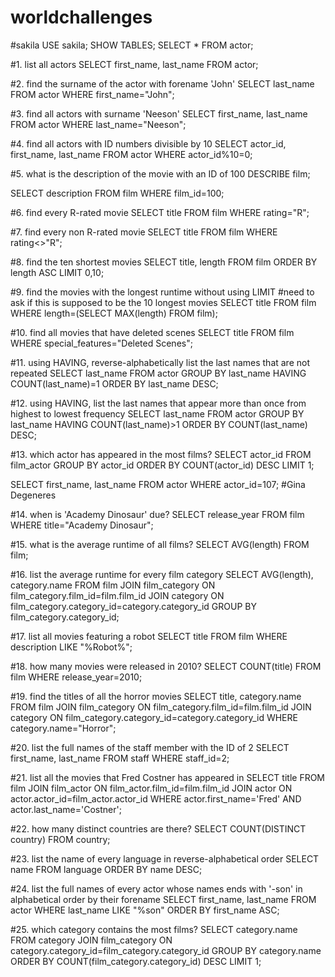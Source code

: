 # worldchallenges

#sakila
USE sakila;
SHOW TABLES;
SELECT * FROM actor;

#1. list all actors
SELECT first_name, last_name
FROM actor;

#2. find the surname of the actor with forename 'John'
SELECT last_name
FROM actor
WHERE first_name="John";

#3. find all actors with surname 'Neeson'
SELECT first_name, last_name
FROM actor
WHERE last_name="Neeson";

#4. find all actors with ID numbers divisible by 10
SELECT actor_id, first_name, last_name
FROM actor
WHERE actor_id%10=0;

#5. what is the description of the movie with an ID of 100
DESCRIBE film;

SELECT description
FROM film
WHERE film_id=100;

#6. find every R-rated movie
SELECT title
FROM film
WHERE rating="R";

#7. find every non R-rated movie
SELECT title
FROM film
WHERE rating<>"R";

#8. find the ten shortest movies
SELECT title, length
FROM film
ORDER BY length ASC LIMIT 0,10;

#9. find the movies with the longest runtime without using LIMIT
#need to ask if this is supposed to be the 10 longest movies
SELECT title
FROM film
WHERE length=(SELECT MAX(length) FROM film);

#10. find all movies that have deleted scenes
SELECT title
FROM film
WHERE special_features="Deleted Scenes";

#11. using HAVING, reverse-alphabetically list the last names that are not repeated
SELECT last_name FROM actor
GROUP BY last_name
HAVING COUNT(last_name)=1
ORDER BY last_name DESC;

#12. using HAVING, list the last names that appear more than once from highest to lowest frequency
SELECT last_name FROM actor
GROUP BY last_name
HAVING COUNT(last_name)>1
ORDER BY COUNT(last_name) DESC;

#13. which actor has appeared in the most films?
SELECT actor_id
FROM film_actor
GROUP BY actor_id
ORDER BY COUNT(actor_id) DESC LIMIT 1;

SELECT first_name, last_name
FROM actor
WHERE actor_id=107; #Gina Degeneres

#14. when is 'Academy Dinosaur' due?
SELECT release_year
FROM film
WHERE title="Academy Dinosaur";

#15. what is the average runtime of all films?
SELECT AVG(length)
FROM film;

#16. list the average runtime for every film category
SELECT AVG(length), category.name
FROM film
JOIN film_category ON film_category.film_id=film.film_id
JOIN category ON film_category.category_id=category.category_id
GROUP BY film_category.category_id;

#17. list all movies featuring a robot
SELECT title FROM film
WHERE description LIKE "%Robot%";

#18. how many movies were released in 2010?
SELECT COUNT(title)
FROM film
WHERE release_year=2010;

#19. find the titles of all the horror movies
SELECT title, category.name
FROM film
JOIN film_category ON film_category.film_id=film.film_id
JOIN category ON film_category.category_id=category.category_id
WHERE category.name="Horror";

#20. list the full names of the staff member with the ID of 2
SELECT first_name, last_name
FROM staff
WHERE staff_id=2;

#21. list all the movies that Fred Costner has appeared in
SELECT title
FROM film JOIN film_actor ON film_actor.film_id=film.film_id
JOIN actor ON actor.actor_id=film_actor.actor_id
WHERE actor.first_name='Fred' AND actor.last_name='Costner';

#22. how many distinct countries are there?
SELECT COUNT(DISTINCT country)
FROM country;

#23. list the name of every language in reverse-alphabetical order
SELECT name FROM language
ORDER BY name DESC;

#24. list the full names of every actor whose names ends with '-son' in alphabetical order by their forename
SELECT first_name, last_name
FROM actor WHERE last_name LIKE "%son"
ORDER BY first_name ASC;

#25. which category contains the most films?
SELECT category.name
FROM category
JOIN film_category ON category.category_id=film_category.category_id
GROUP BY category.name
ORDER BY COUNT(film_category.category_id) DESC LIMIT 1;
